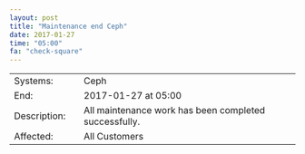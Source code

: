 ```yaml
---
layout: post
title: "Maintenance end Ceph"
date: 2017-01-27
time: "05:00"
fa: "check-square"
---
```


|                   |   |                                                                      |
|-------------------|---|----------------------------------------------------------------------|
| Systems:          |   | Ceph                                                               |
| End:              |   | 2017-01-27 at 05:00                                              |    
| Description:      |   | All maintenance work has been completed successfully.               |
| Affected:         |   | All Customers                                                  |
